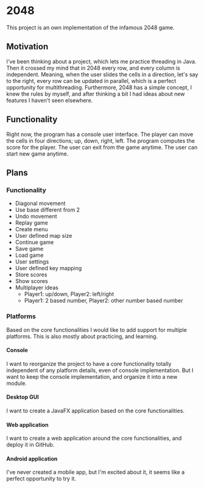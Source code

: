 # 2048

This project is an own implementation of the infamous 2048 game.

## Motivation

I've been thinking about a project, which lets me practice threading in Java. 
Then it crossed my mind that in 2048 every row, and every column is independent. 
Meaning, when the user slides the cells in a direction, let's say to the right, every row can be updated in parallel, which is a perfect opportunity for multithreading.
Furthermore, 2048 has a simple concept, I knew the rules by myself, and after thinking a bit I had ideas about new features I haven't seen elsewhere.

## Functionality

Right now, the program has a console user interface. 
The player can move the cells in four directions; up, down, right, left. 
The program computes the score for the player.
The user can exit from the game anytime.
The user can start new game anytime.

## Plans

### Functionality

+ Diagonal movement
+ Use base different from 2
+ Undo movement
+ Replay game
+ Create menu
+ User defined map size
+ Continue game
+ Save game
+ Load game
+ User settings
+ User defined key mapping
+ Store scores
+ Show scores
+ Multiplayer ideas
  + Player1: up/down, Player2: left/right
  + Player1: 2 based number, Player2: other number based number

### Platforms

Based on the core functionalities I would like to add support for multiple platforms. 
This is also mostly about practicing, and learning. 

#### Console

I want to reorganize the project to have a core functionality totally independent of any platform details, even of console implementation. 
But I want to keep the console implementation, and organize it into a new module.

#### Desktop GUI

I want to create a JavaFX application based on the core functionalities.

#### Web application

I want to create a web application around the core functionalities, and deploy it in GitHub.

#### Android application

I've never created a mobile app, but I'm excited about it, it seems like a perfect opportunity to try it.